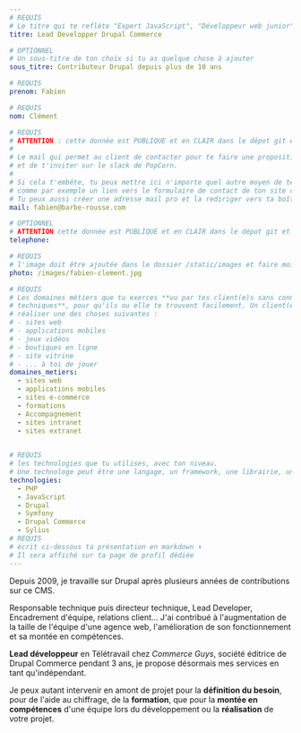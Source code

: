 ```yaml
---
# REQUIS
# Le titre qui te refléte "Expert JavaScript", "Développeur web junior"
titre: Lead Developper Drupal Commerce

# OPTIONNEL
# Un sous-titre de ton choix si tu as quelque chose à ajouter
sous_titre: Contributeur Drupal depuis plus de 10 ans

# REQUIS
prenom: Fabien

# REQUIS
nom: Clément

# REQUIS
# ATTENTION : cette donnée est PUBLIQUE et en CLAIR dans le dépot git et sur le site
#
# Le mail qui permet au client de contacter pour te faire une proposition de projet
# et de t'inviter sur le slack de PopCorn.
#
# Si cela t'embête, tu peux mettre ici n'importe quel autre moyen de te contacter,
# comme par exemple un lien vers le formulaire de contact de ton site ou vers ton linkedin.
# Tu peux aussi créer une adresse mail pro et la rediriger vers ta boîte mail perso
mail: fabien@barbe-rousse.com

# OPTIONNEL
# ATTENTION cette donnée est PUBLIQUE et en CLAIR dans le dépot git et sur le site
telephone:

# REQUIS
# l'image doit être ajoutée dans le dossier /static/images et faire moins de 100ko ! Sa hauteur affichée sur le site sera de 300px, elle s'adaptera comme elle peut au responsive avec du css.
photo: /images/fabien-clement.jpg

# REQUIS
# Les domaines métiers que tu exerces **vu par tes client(e)s sans connaissances
# techniques**, pour qu'ils ou elle te trouvent facilement. Un client(e) veut par exemple
# réaliser une des choses suivantes :
# - sites web
# - applications mobiles
# - jeux vidéos
# - boutiques en ligne
# - site vitrine
# - ... à toi de jouer
domaines_metiers:
  - sites web
  - applications mobiles
  - sites e-commerce
  - formations
  - Accompagnement
  - sites intranet
  - sites extranet
  

# REQUIS
# les technologies que tu utilises, avec ton niveau.
# Une technologe peut être une langage, un framework, une librairie, un CMS ...
technologies:
  - PHP
  - JavaScript
  - Drupal
  - Symfony
  - Drupal Commerce
  - Sylius
# REQUIS
# écrit ci-dessous ta présentation en markdown ⬇️
# Il sera affiché sur ta page de profil dédiée
---
```


Depuis 2009, je travaille sur Drupal après plusieurs années de contributions sur ce CMS.

Responsable technique puis directeur technique, Lead Developer, Encadrement d'équipe, relations client... J'ai contribué à l'augmentation de la taille de l'équipe d'une agence web, l'amélioration de son fonctionnement et sa montée en compétences.

**Lead développeur** en Télétravail chez *Commerce Guys*, société éditrice de Drupal Commerce pendant 3 ans, je propose désormais mes services en tant qu'indépendant.

Je peux autant intervenir en amont de projet pour la **définition du besoin**, pour de l'aide au chiffrage, de la **formation**, que pour la **montée en compétences** d'une équipe lors du développement ou la **réalisation** de votre projet. 
